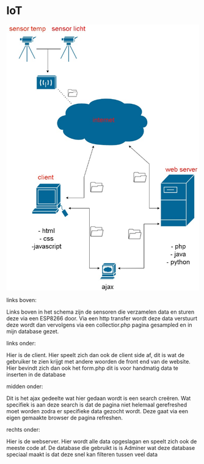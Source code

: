 # IoT






![](schema_iot.jpg)

links boven:

Links boven in het schema zijn de sensoren die verzamelen data en sturen deze via een ESP8266 door. Via een http transfer wordt deze data verstuurt deze wordt dan vervolgens via een collectior.php pagina gesampled en in mijn database gezet.

links onder:

Hier is de client. Hier speelt zich dan ook de client side af, dit is wat de gebruiker te zien krijgt met andere woorden de front end van de website. Hier bevindt zich dan ook het form.php dit is voor handmatig data te inserten in de database 

midden onder:

Dit is het ajax gedeelte wat hier gedaan wordt is een search creëren. Wat specifiek is aan deze search is dat de pagina niet helemaal gerefreshed moet worden zodra er specifieke data gezocht wordt. Deze gaat via een eigen gemaakte browser de pagina refreshen. 

rechts onder:

Hier is de webserver. Hier wordt alle data opgeslagan en speelt zich ook de meeste code af. De database die gebruikt is is Adminer wat deze database speciaal maakt is dat deze snel kan filteren tussen veel data 




